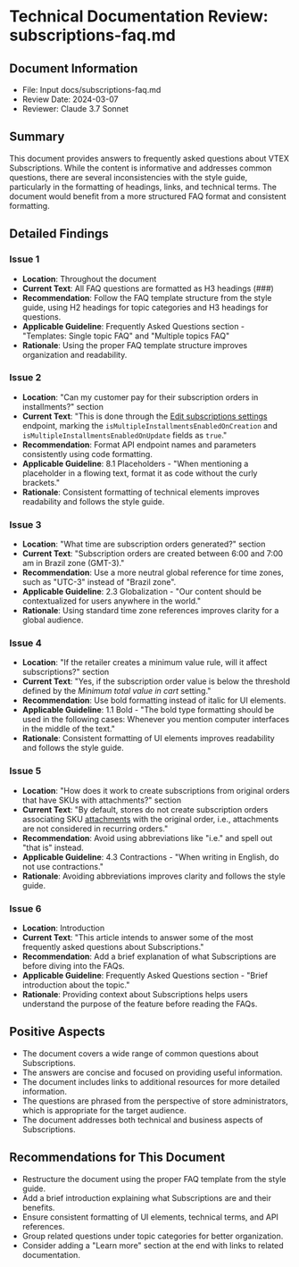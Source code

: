 # Technical Documentation Review: subscriptions-faq.md

## Document Information
- File: Input docs/subscriptions-faq.md
- Review Date: 2024-03-07
- Reviewer: Claude 3.7 Sonnet

## Summary
This document provides answers to frequently asked questions about VTEX Subscriptions. While the content is informative and addresses common questions, there are several inconsistencies with the style guide, particularly in the formatting of headings, links, and technical terms. The document would benefit from a more structured FAQ format and consistent formatting.

## Detailed Findings

### Issue 1
- **Location**: Throughout the document
- **Current Text**: All FAQ questions are formatted as H3 headings (###)
- **Recommendation**: Follow the FAQ template structure from the style guide, using H2 headings for topic categories and H3 headings for questions.
- **Applicable Guideline**: Frequently Asked Questions section - "Templates: Single topic FAQ" and "Multiple topics FAQ"
- **Rationale**: Using the proper FAQ template structure improves organization and readability.

### Issue 2
- **Location**: "Can my customer pay for their subscription orders in installments?" section
- **Current Text**: "This is done through the [Edit subscriptions settings](https://developers.vtex.com/docs/api-reference/subscriptions-api-v3#post-/api/rns/settings) endpoint, marking the `isMultipleInstallmentsEnabledOnCreation` and `isMultipleInstallmentsEnabledOnUpdate` fields as `true`."
- **Recommendation**: Format API endpoint names and parameters consistently using code formatting.
- **Applicable Guideline**: 8.1 Placeholders - "When mentioning a placeholder in a flowing text, format it as code without the curly brackets."
- **Rationale**: Consistent formatting of technical elements improves readability and follows the style guide.

### Issue 3
- **Location**: "What time are subscription orders generated?" section
- **Current Text**: "Subscription orders are created between 6:00 and 7:00 am in Brazil zone (GMT-3)."
- **Recommendation**: Use a more neutral global reference for time zones, such as "UTC-3" instead of "Brazil zone".
- **Applicable Guideline**: 2.3 Globalization - "Our content should be contextualized for users anywhere in the world."
- **Rationale**: Using standard time zone references improves clarity for a global audience.

### Issue 4
- **Location**: "If the retailer creates a minimum value rule, will it affect subscriptions?" section
- **Current Text**: "Yes, if the subscription order value is below the threshold defined by the _Minimum total value in cart_ setting."
- **Recommendation**: Use bold formatting instead of italic for UI elements.
- **Applicable Guideline**: 1.1 Bold - "The bold type formatting should be used in the following cases: Whenever you mention computer interfaces in the middle of the text."
- **Rationale**: Consistent formatting of UI elements improves readability and follows the style guide.

### Issue 5
- **Location**: "How does it work to create subscriptions from original orders that have SKUs with attachments?" section
- **Current Text**: "By default, stores do not create subscription orders associating SKU [attachments](https://help.vtex.com/en/tutorial/o-que-e-um-anexo--aGICk0RVbqKg6GYmQcWUm) with the original order, i.e., attachments are not considered in recurring orders."
- **Recommendation**: Avoid using abbreviations like "i.e." and spell out "that is" instead.
- **Applicable Guideline**: 4.3 Contractions - "When writing in English, do not use contractions."
- **Rationale**: Avoiding abbreviations improves clarity and follows the style guide.

### Issue 6
- **Location**: Introduction
- **Current Text**: "This article intends to answer some of the most frequently asked questions about Subscriptions."
- **Recommendation**: Add a brief explanation of what Subscriptions are before diving into the FAQs.
- **Applicable Guideline**: Frequently Asked Questions section - "Brief introduction about the topic."
- **Rationale**: Providing context about Subscriptions helps users understand the purpose of the feature before reading the FAQs.

## Positive Aspects
- The document covers a wide range of common questions about Subscriptions.
- The answers are concise and focused on providing useful information.
- The document includes links to additional resources for more detailed information.
- The questions are phrased from the perspective of store administrators, which is appropriate for the target audience.
- The document addresses both technical and business aspects of Subscriptions.

## Recommendations for This Document
- Restructure the document using the proper FAQ template from the style guide.
- Add a brief introduction explaining what Subscriptions are and their benefits.
- Ensure consistent formatting of UI elements, technical terms, and API references.
- Group related questions under topic categories for better organization.
- Consider adding a "Learn more" section at the end with links to related documentation. 